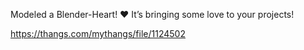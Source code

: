 Modeled a Blender-Heart! ❤️ It’s bringing some love to your projects!

https://thangs.com/mythangs/file/1124502

